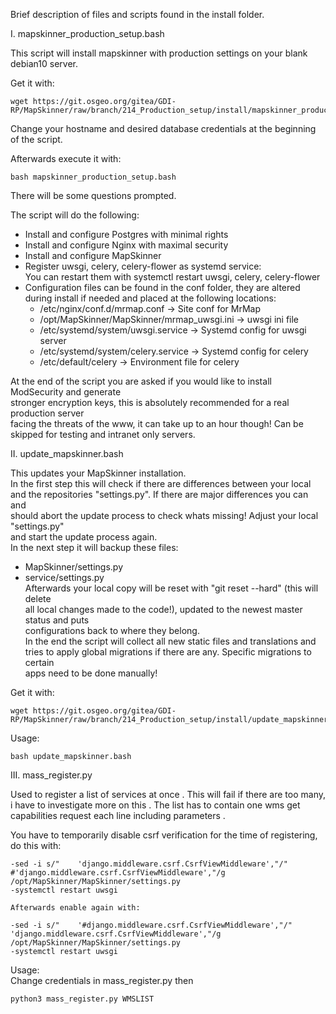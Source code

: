 Brief description of files and scripts found in the install folder.

I.  mapskinner_production_setup.bash

This script will install mapskinner with production settings on your blank debian10 server.  

Get it with:
```
wget https://git.osgeo.org/gitea/GDI-RP/MapSkinner/raw/branch/214_Production_setup/install/mapskinner_production_setup.bash
```  

Change your hostname and desired database credentials at the beginning of the script.  

Afterwards execute it with:  
```
bash mapskinner_production_setup.bash
```  


There will be some questions prompted.  

The script will do the following:   
- Install and configure Postgres with minimal rights
- Install and configure Nginx with maximal security
- Install and configure MapSkinner
- Register uwsgi, celery, celery-flower as systemd service:  
  You can restart them with systemctl restart  uwsgi, celery, celery-flower   
- Configuration files can be found in the conf folder, they are altered   
  during install if needed and placed at the following locations:  
  - /etc/nginx/conf.d/mrmap.conf -> Site conf for MrMap  
  - /opt/MapSkinner/MapSkinner/mrmap_uwsgi.ini -> uwsgi ini file  
  - /etc/systemd/system/uwsgi.service -> Systemd config for uwsgi server  
  - /etc/systemd/system/celery.service -> Systemd config for celery  
  - /etc/default/celery -> Environment file for  celery  

At the end of the script you are asked if you would like to install ModSecurity and generate  
stronger encryption keys, this is absolutely recommended for a real production server  
facing the threats of the www, it can take up to an hour though! Can be skipped for testing and intranet only servers.  


II.  update_mapskinner.bash

This updates your MapSkinner installation.  
In the first step this will check if there are differences between your local  
and the repositories "settings.py". If there are major differences you can and  
should abort the update process to check whats missing! Adjust your local "settings.py"  
and start the update process again.  
In the next step it will backup these files:  
- MapSkinner/settings.py   
- service/settings.py  
Afterwards your local copy will be reset with "git reset --hard" (this will delete   
all local changes made to the code!), updated to the newest master status and puts  
configurations back to where they belong.  
In the end the script will collect all new static files and translations and  
tries to apply global migrations if there are any. Specific migrations to certain  
apps need to be done manually!  

Get it with:
```
wget https://git.osgeo.org/gitea/GDI-RP/MapSkinner/raw/branch/214_Production_setup/install/update_mapskinner.bash
```  

Usage:  
```
bash update_mapskinner.bash
```  

III. mass_register.py

Used to register a list of services at once  .
This will fail if there are too many, i have to investigate more on this  .
The list has to contain one wms get capabilities request each line including parameters   .

You have to temporarily disable csrf verification for the time of registering, do this with:  

```
-sed -i s/"    'django.middleware.csrf.CsrfViewMiddleware',"/"    #'django.middleware.csrf.CsrfViewMiddleware',"/g /opt/MapSkinner/MapSkinner/settings.py
-systemctl restart uwsgi

Afterwards enable again with:

-sed -i s/"    '#django.middleware.csrf.CsrfViewMiddleware',"/"    'django.middleware.csrf.CsrfViewMiddleware',"/g /opt/MapSkinner/MapSkinner/settings.py
-systemctl restart uwsgi
```

Usage:  
Change credentials in mass_register.py then  
```
python3 mass_register.py WMSLIST
```    
